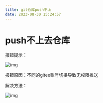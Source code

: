 ```yaml
---
title: git仓库push不上
date: 2023-08-30 15:24:57
---
```


# push不上去仓库



报错提示：

![img](https://cdn.nlark.com/yuque/0/2022/png/27341167/1649860993993-d08f3471-9299-48d2-84da-121112f9f01a.png)

报错原因：不同的gitee账号切换导致无权限推送



解决方法：



![img](https://gitee.com/gmbjzg/typoraPicture/raw/master/image-20220317111822513.png)
